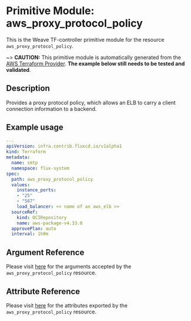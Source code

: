
# Primitive Module: aws_proxy_protocol_policy

This is the Weave TF-controller primitive module for the resource `aws_proxy_protocol_policy`.

~> **CAUTION:** This primitive module is automatically generated from the [AWS Terraform Provider](https://registry.terraform.io/providers/hashicorp/aws/latest/docs/resources/proxy_protocol_policy). **The example below still needs to be tested and validated**.

## Description

Provides a proxy protocol policy, which allows an ELB to carry a client connection information to a backend.

## Example usage

```yaml
---
apiVersion: infra.contrib.fluxcd.io/v1alpha1
kind: Terraform
metadata:
  name: smtp
  namespace: flux-system
spec:
  path: aws_proxy_protocol_policy
  values:
    instance_ports:
    - "25"
    - "587"
    load_balancer: << name of an aws_elb >>
  sourceRef:
    kind: OCIRepository
    name: aws-package-v4.33.0
  approvePlan: auto
  interval: 1h0m
```

## Argument Reference

Please visit [here](https://registry.terraform.io/providers/hashicorp/aws/latest/docs/resources/proxy_protocol_policy#argument-reference) for the arguments accepted by the `aws_proxy_protocol_policy` resource.

## Attribute Reference

Please visit [here](https://registry.terraform.io/providers/hashicorp/aws/latest/docs/resources/proxy_protocol_policy#attributes-reference) for the attributes exported by the `aws_proxy_protocol_policy` resource.
